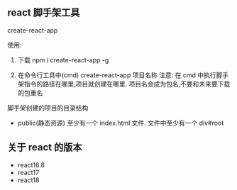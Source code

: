 ## react 脚手架工具

create-react-app

使用:

1. 下载
   npm i create-react-app -g

2. 在命令行工具中(cmd)
   create-react-app 项目名称
   注意: 在 cmd 中执行脚手架指令的路径在哪里,项目就创建在哪里. 项目名会成为包名,不要和未来要下载的包重名

脚手架创建的项目的目录结构

- public(静态资源)
  至少有一个 index.html 文件. 文件中至少有一个 div#root

## 关于 react 的版本
- react16.8
- react17
- react18